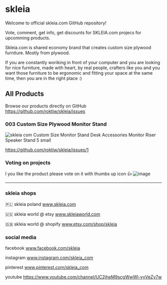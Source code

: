 # skleia
Welcome to official skleia.com GitHub repository!

Vote, comment, get info, get discounts for SKLEIA.com projecs for upcomming products.

Skleia.com is shared economy brand that creates custom size plywood furniture. Mostly from plywood.

If you are constantly woriking in front of your computer and you are looking for nice furniture, made with heart, by real people, crafters like you and you want those furniture to be ergonomic and fitting your space at the same time, then you are in the right place :)


## All Products
Browse our products directly on GitHub
https://github.com/roktiw/skleia/issues

### 003 Custom Size Plywood Monitor Stand
![skleia com Custom Size Monitor Stand Desk Accessories Monitor Riser Speaker Stand 5 small](https://user-images.githubusercontent.com/6304323/115061652-bec3be80-9ee9-11eb-948f-2a46c47db40d.jpeg)

https://github.com/roktiw/skleia/issues/1


### Voting on projects
I you like the product please vote on it with thumbs up icon 👍
![image](https://user-images.githubusercontent.com/6304323/115060898-b323c800-9ee8-11eb-99f2-a8cbcc9f9716.png)

---
### skleia shops

🇵🇱 skleia poland www.skleia.com

🇺🇸 skleia world @ etsy www.skleiaworld.com

🇬🇧 skleia world @ shopify www.etsy.com/shop/skleia

### social media

facebook www.facebook.com/skleia

instagram www.instagram.com/skleia_com

pinterest www.pinterest.com/skleia_com

youtube https://www.youtube.com/channel/UC2jheM9scgWwWl-vyVeZy7w
